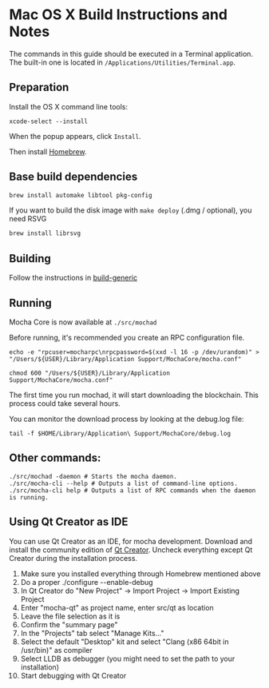 Mac OS X Build Instructions and Notes
====================================
The commands in this guide should be executed in a Terminal application.
The built-in one is located in `/Applications/Utilities/Terminal.app`.

Preparation
-----------
Install the OS X command line tools:

`xcode-select --install`

When the popup appears, click `Install`.

Then install [Homebrew](https://brew.sh).

Base build dependencies
-----------------------

```bash
brew install automake libtool pkg-config
```

If you want to build the disk image with `make deploy` (.dmg / optional), you need RSVG
```bash
brew install librsvg
```

Building
--------

Follow the instructions in [build-generic](build-generic.md)

Running
-------

Mocha Core is now available at `./src/mochad`

Before running, it's recommended you create an RPC configuration file.

    echo -e "rpcuser=mocharpc\nrpcpassword=$(xxd -l 16 -p /dev/urandom)" > "/Users/${USER}/Library/Application Support/MochaCore/mocha.conf"

    chmod 600 "/Users/${USER}/Library/Application Support/MochaCore/mocha.conf"

The first time you run mochad, it will start downloading the blockchain. This process could take several hours.

You can monitor the download process by looking at the debug.log file:

    tail -f $HOME/Library/Application\ Support/MochaCore/debug.log

Other commands:
-------

    ./src/mochad -daemon # Starts the mocha daemon.
    ./src/mocha-cli --help # Outputs a list of command-line options.
    ./src/mocha-cli help # Outputs a list of RPC commands when the daemon is running.

Using Qt Creator as IDE
------------------------
You can use Qt Creator as an IDE, for mocha development.
Download and install the community edition of [Qt Creator](https://www.qt.io/download/).
Uncheck everything except Qt Creator during the installation process.

1. Make sure you installed everything through Homebrew mentioned above
2. Do a proper ./configure --enable-debug
3. In Qt Creator do "New Project" -> Import Project -> Import Existing Project
4. Enter "mocha-qt" as project name, enter src/qt as location
5. Leave the file selection as it is
6. Confirm the "summary page"
7. In the "Projects" tab select "Manage Kits..."
8. Select the default "Desktop" kit and select "Clang (x86 64bit in /usr/bin)" as compiler
9. Select LLDB as debugger (you might need to set the path to your installation)
10. Start debugging with Qt Creator
